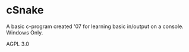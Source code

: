 cSnake
======

A basic c-program created '07 for learning basic in/output on a console. Windows Only.

AGPL 3.0
